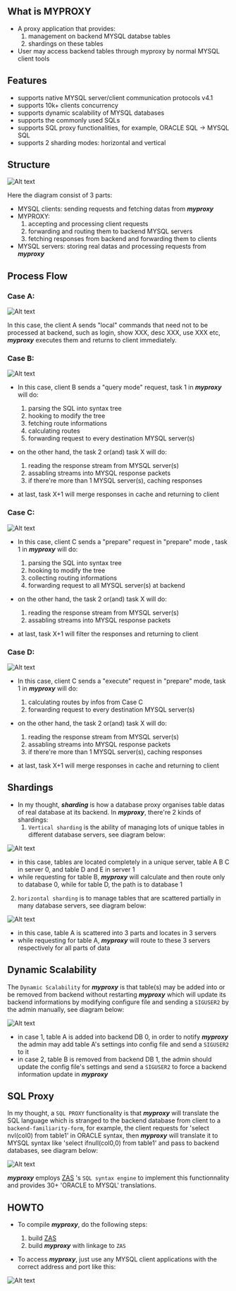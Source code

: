 ## What is MYPROXY

 - A proxy application that provides: 
    1. management on backend MYSQL databse tables 
    2. shardings on these tables
 - User may access backend tables through myproxy by normal MYSQL client tools 


## Features
 - supports native MYSQL server/client communication protocols v4.1
 - supports 10k+ clients concurrency 
 - supports dynamic scalability of MYSQL databases
 - supports the commonly used SQLs
 - supports SQL proxy functionalities, for example, ORACLE SQL -> MYSQL SQL
 - supports 2 sharding modes: horizontal and vertical


## Structure
 ![Alt text](https://github.com/oun111/images/blob/master/myproxy_structure.png)

Here the diagram consist of 3 parts:
 - MYSQL clients: sending requests and fetching datas from ***myproxy***
 - MYPROXY: 
    1. accepting and processing client requests
    2. forwarding and routing them to backend MYSQL servers
    3. fetching responses from backend and forwarding them to clients
 - MYSQL servers: storing real datas and processing requests from ***myproxy***


## Process Flow

### Case A:

 ![Alt text](https://github.com/oun111/images/blob/master/myproxy_process_flow_A.png)
 
 In this case, the client A sends "local" commands that need not to be processed at backend, such as login, show XXX, desc XXX, use XXX etc, ***myproxy*** executes them and returns to client immediately.
 
### Case B:

 ![Alt text](https://github.com/oun111/images/blob/master/myproxy_process_flow_B.png)
 
 - In this case, client B sends a "query mode" request, task 1 in ***myproxy*** will do:
    1. parsing the SQL into syntax tree
    2. hooking to modify the tree
    3. fetching route informations
    4. calculating routes
    5. forwarding request to every destination MYSQL server(s)
    
 - on the other hand, the task 2 or(and) task X will do:
    1. reading the response stream from MYSQL server(s)
    2. assabling streams into MYSQL response packets
    3. if there're more than 1 MYSQL server(s), caching responses
    
 - at last, task X+1 will merge responses in cache and returning to client
 
### Case C:

 ![Alt text](https://github.com/oun111/images/blob/master/myproxy_process_flow_C.png)
 
 - In this case, client C sends a "prepare" request in "prepare" mode , task 1 in ***myproxy*** will do:
    1. parsing the SQL into syntax tree
    2. hooking to modify the tree
    3. collecting routing informations
    4. forwarding request to all MYSQL server(s) at backend
    
 - on the other hand, the task 2 or(and) task X will do:
    1. reading the response stream from MYSQL server(s)
    2. assabling streams into MYSQL response packets
    
 - at last, task X+1 will filter the responses and returning to client
 
### Case D:
 
 ![Alt text](https://github.com/oun111/images/blob/master/myproxy_process_flow_D.png)
 
 - In this case, client C sends a "execute" request in "prepare" mode, task 1 in ***myproxy*** will do:
    1. calculating routes by infos from Case C
    2. forwarding request to every destination MYSQL server(s)
    
 - on the other hand, the task 2 or(and) task X will do:
    1. reading the response stream from MYSQL server(s)
    2. assabling streams into MYSQL response packets
    3. if there're more than 1 MYSQL server(s), caching responses
    
 - at last, task X+1 will merge responses in cache and returning to client


## Shardings
 - In my thought, ***sharding*** is how a database proxy organises table datas of real database at its backend. In ***myproxy***, there're 2 kinds of shardings:
    1. `Vertical sharding` is the ability of managing lots of unique tables in different database servers, see diagram below:
    
  ![Alt text](https://github.com/oun111/images/blob/master/myproxy_sharding_v.png)

   * in this case, tables are located completely in a unique server, table A B C in server 0, and table D and E in server 1
   * while requesting for table B, ***myproxy*** will calculate and then route only to database 0, while for table D, the path is to database 1
   
   2. `horizontal sharding` is to manage tables that are scattered partially in many database servers, see diagram below:
   
  ![Alt text](https://github.com/oun111/images/blob/master/myproxy_sharding_h.png)

   * in this case, table A is scattered into 3 parts and locates in 3 servers
   * while requesting for table A, ***myproxy*** will route to these 3 servers respectively for all parts of data


## Dynamic Scalability
  The `Dynamic Scalability` for ***myproxy*** is that table(s) may be added into or be removed from backend without restarting ***myproxy*** which will update its backend informations by modifying configure file and sending a `SIGUSER2` by the admin manually, see diagram below:
  
  ![Alt text](https://github.com/oun111/images/blob/master/myproxy_dynamic_scalability_A.png)
  
  * in case 1, table A is added into backend DB 0, in order to notify ***myproxy*** the admin may add table A's settings into config file and send a `SIGUSER2` to it
  * in case 2, table B is removed from backend DB 1, the admin should update the config file's settings and send a `SIGUSER2` to force a backend information update in ***myproxy***
  

## SQL Proxy
In my thought, a `SQL PROXY` functionality is that ***myproxy*** will translate the SQL language which is stranged to the backend database from client to a `backend-familiarity-form`, for example, the client requests for 'select nvl(col0) from table1' in ORACLE syntax, then ***myproxy*** will translate it to MYSQL syntax like 'select ifnull(col0,0) from table1' and pass to backend databases, see diagram below:

  ![Alt text](https://github.com/oun111/images/blob/master/myproxy_sql_proxy.png)
  
  ***myproxy*** employs [ZAS](https://github.com/oun111/zas) 's `SQL syntax engine` to implement this functionnality and provides 30+ 'ORACLE to MYSQL' translations.


## HOWTO

 - To compile ***myproxy***, do the following steps:
    1. build [ZAS](https://github.com/oun111/zas) 
    2. build ***myproxy*** with linkage to `ZAS`
    
 - To access ***myproxy***, just use any MYSQL client applications with the correct address and port like this:
 
 ![Alt text](https://github.com/oun111/images/blob/master/myproxy_screen.jpg)
